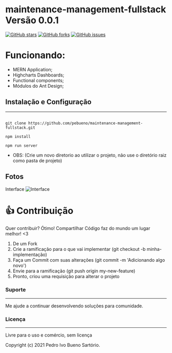 # maintenance-management-fullstack Versão 0.0.1

[![GitHub stars](https://img.shields.io/github/stars/pebueno/maintenance-management-fullstack)](https://github.com/pebueno/maintenance-management-fullstack/stargazers) [![GitHub forks](https://img.shields.io/github/forks/pebueno/maintenance-management-fullstack)](https://github.com/pebueno/maintenance-management-fullstack/network) [![GitHub issues](https://img.shields.io/github/issues/pebueno/maintenance-management-fullstack)](https://github.com/pebueno/maintenance-management-fullstack/issues)

# Funcionando:

- MERN Application;
- Highcharts Dashboards;
- Functional components;
- Módulos do Ant Design;

## Instalação e Configuração

---

```React

git clone https://github.com/pebueno/maintenance-management-fullstack.git

npm install

npm run server

```

- OBS: (Crie um novo diretorio ao utilizar o projeto, não use o diretório raiz como pasta de projeto)

## Fotos

Interface
![Interface](https://github.com/pebueno/maintenance-management-fullstack/blob/master/assets/screenshots/Dashboard%Inicial.png?raw=true "Interface")

# 👍 Contribuição

Quer contribuir? Ótimo!
Compartilhar Código faz do mundo um lugar melhor! <3

1. De um Fork
2. Crie a ramificação para o que vai implementar (git checkout -b minha-implementação)
3. Faça um Commit com suas alterações (git commit -m 'Adicionando algo novo')
4. Envie para a ramificação (git push origin my-new-feature)
5. Pronto, criou uma requisição para alterar o projeto

### Suporte

---

Me ajude a continuar desenvolvendo soluções para comunidade.

### Licença

---

Livre para o uso e comércio, sem licença

Copyright (c) 2021 Pedro Ivo Bueno Sartório.
